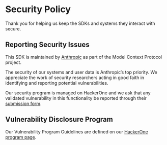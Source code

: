# Security Policy

Thank you for helping us keep the SDKs and systems they interact with secure.

## Reporting Security Issues

This SDK is maintained by [Anthropic](https://www.anthropic.com/) as part of the Model
Context Protocol project.

The security of our systems and user data is Anthropic’s top priority. We appreciate the
work of security researchers acting in good faith in identifying and reporting potential
vulnerabilities.

Our security program is managed on HackerOne and we ask that any validated vulnerability
in this functionality be reported through their
[submission form](https://hackerone.com/anthropic-vdp/reports/new?type=team&report_type=vulnerability).

## Vulnerability Disclosure Program

Our Vulnerability Program Guidelines are defined on our
[HackerOne program page](https://hackerone.com/anthropic-vdp).
